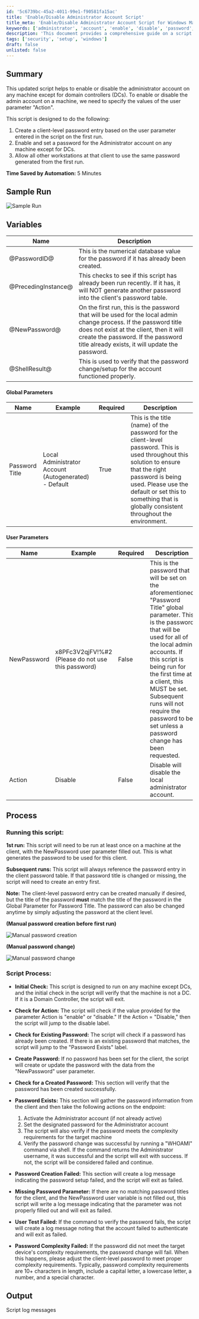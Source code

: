 ```yaml
---
id: '5c6739bc-45a2-4011-99e1-f90581fa15ac'
title: 'Enable/Disable Administrator Account Script'
title_meta: 'Enable/Disable Administrator Account Script for Windows Machines'
keywords: ['administrator', 'account', 'enable', 'disable', 'password', 'script', 'client']
description: 'This document provides a comprehensive guide on a script designed to enable or disable the administrator account on Windows machines, excluding domain controllers. It outlines the necessary parameters, process flow, and troubleshooting steps to effectively manage admin account settings across client workstations.'
tags: ['security', 'setup', 'windows']
draft: false
unlisted: false
---
```


## Summary

This updated script helps to enable or disable the administrator account on any machine except for domain controllers (DCs). To enable or disable the admin account on a machine, we need to specify the values of the user parameter "Action".

This script is designed to do the following:
1. Create a client-level password entry based on the user parameter entered in the script on the first run.
2. Enable and set a password for the Administrator account on any machine except for DCs.
3. Allow all other workstations at that client to use the same password generated from the first run.

**Time Saved by Automation:** 5 Minutes

## Sample Run

![Sample Run](../../../static/img/Windows---`Administrator`-account-process/image_1.png)

## Variables

| Name                | Description                                                                                                                                                    |
|---------------------|----------------------------------------------------------------------------------------------------------------------------------------------------------------|
| @PasswordID@        | This is the numerical database value for the password if it has already been created.                                                                         |
| @PrecedingInstance@ | This checks to see if this script has already been run recently. If it has, it will NOT generate another password into the client's password table.           |
| @NewPassword@       | On the first run, this is the password that will be used for the local admin change process. If the password title does not exist at the client, then it will create the password. If the password title already exists, it will update the password. |
| @ShellResult@       | This is used to verify that the password change/setup for the account functioned properly.                                                                     |

#### Global Parameters

| Name                | Example                                               | Required | Description                                                                                                                                                                                                                     |
|---------------------|-------------------------------------------------------|----------|---------------------------------------------------------------------------------------------------------------------------------------------------------------------------------------------------------------------------------|
| Password Title      | Local Administrator Account (Autogenerated) - Default | True     | This is the title (name) of the password for the client-level password. This is used throughout this solution to ensure that the right password is being used. Please use the default or set this to something that is globally consistent throughout the environment. |

#### User Parameters

| Name        | Example                                     | Required | Description                                                                                                                                                                                                                     |
|-------------|---------------------------------------------|----------|---------------------------------------------------------------------------------------------------------------------------------------------------------------------------------------------------------------------------------|
| NewPassword | x8PFc3V2qjFV!%#2 (Please do not use this password) | False    | This is the password that will be set on the aforementioned "Password Title" global parameter. This is the password that will be used for all of the local admin accounts. If this script is being run for the first time at a client, this MUST be set. Subsequent runs will not require the password to be set unless a password change has been requested. |
| Action      | Disable                                     | False    | Disable will disable the local administrator account.                                                                                                                                                                          |

## Process

### Running this script:

**1st run:** This script will need to be run at least once on a machine at the client, with the NewPassword user parameter filled out. This is what generates the password to be used for this client.

**Subsequent runs:** This script will always reference the password entry in the client password table. If that password title is changed or missing, the script will need to create an entry first.

**Note:** The client-level password entry can be created manually if desired, but the title of the password **must** match the title of the password in the Global Parameter for Password Title. The password can also be changed anytime by simply adjusting the password at the client level.

**(Manual password creation before first run)**

![Manual password creation](../../../static/img/Windows---`Administrator`-account-process/image_2.png)

**(Manual password change)**

![Manual password change](../../../static/img/Windows---`Administrator`-account-process/image_3.png)

### Script Process:

- **Initial Check:** This script is designed to run on any machine except DCs, and the initial check in the script will verify that the machine is not a DC. If it is a Domain Controller, the script will exit.

- **Check for Action:** The script will check if the value provided for the parameter Action is "enable" or "disable." If the Action = "Disable," then the script will jump to the disable label.

- **Check for Existing Password:** The script will check if a password has already been created. If there is an existing password that matches, the script will jump to the "Password Exists" label.

- **Create Password:** If no password has been set for the client, the script will create or update the password with the data from the "NewPassword" user parameter.

- **Check for a Created Password:** This section will verify that the password has been created successfully.

- **Password Exists:** This section will gather the password information from the client and then take the following actions on the endpoint:
  1. Activate the Administrator account (if not already active)
  2. Set the designated password for the Administrator account
  3. The script will also verify if the password meets the complexity requirements for the target machine
  4. Verify the password change was successful by running a "WHOAMI" command via shell. If the command returns the Administrator username, it was successful and the script will exit with success. If not, the script will be considered failed and continue.

- **Password Creation Failed:** This section will create a log message indicating the password setup failed, and the script will exit as failed.

- **Missing Password Parameter:** If there are no matching password titles for the client, and the NewPassword user variable is not filled out, this script will write a log message indicating that the parameter was not properly filled out and will exit as failed.

- **User Test Failed:** If the command to verify the password fails, the script will create a log message noting that the account failed to authenticate and will exit as failed.

- **Password Complexity Failed:** If the password did not meet the target device's complexity requirements, the password change will fail. When this happens, please adjust the client-level password to meet proper complexity requirements. Typically, password complexity requirements are 10+ characters in length, include a capital letter, a lowercase letter, a number, and a special character.

## Output

Script log messages
